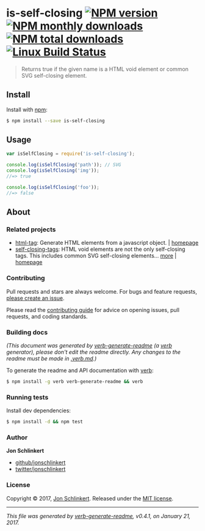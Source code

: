 # is-self-closing [![NPM version](https://img.shields.io/npm/v/is-self-closing.svg?style=flat)](https://www.npmjs.com/package/is-self-closing) [![NPM monthly downloads](https://img.shields.io/npm/dm/is-self-closing.svg?style=flat)](https://npmjs.org/package/is-self-closing)  [![NPM total downloads](https://img.shields.io/npm/dt/is-self-closing.svg?style=flat)](https://npmjs.org/package/is-self-closing) [![Linux Build Status](https://img.shields.io/travis/jonschlinkert/is-self-closing.svg?style=flat&label=Travis)](https://travis-ci.org/jonschlinkert/is-self-closing)

> Returns true if the given name is a HTML void element or common SVG self-closing element.

## Install

Install with [npm](https://www.npmjs.com/):

```sh
$ npm install --save is-self-closing
```

## Usage

```js
var isSelfClosing = require('is-self-closing');

console.log(isSelfClosing('path')); // SVG
console.log(isSelfClosing('img'));
//=> true

console.log(isSelfClosing('foo'));
//=> false
```

## About

### Related projects

* [html-tag](https://www.npmjs.com/package/html-tag): Generate HTML elements from a javascript object. | [homepage](https://github.com/jonschlinkert/html-tag "Generate HTML elements from a javascript object.")
* [self-closing-tags](https://www.npmjs.com/package/self-closing-tags): HTML void elements are not the only self-closing tags. This includes common SVG self-closing elements… [more](https://github.com/jonschlinkert/self-closing-tags) | [homepage](https://github.com/jonschlinkert/self-closing-tags "HTML void elements are not the only self-closing tags. This includes common SVG self-closing elements as well.")

### Contributing

Pull requests and stars are always welcome. For bugs and feature requests, [please create an issue](../../issues/new).

Please read the [contributing guide](.github/contributing.md) for advice on opening issues, pull requests, and coding standards.

### Building docs

_(This document was generated by [verb-generate-readme](https://github.com/verbose/verb-generate-readme) (a [verb](https://github.com/verbose/verb) generator), please don't edit the readme directly. Any changes to the readme must be made in [.verb.md](.verb.md).)_

To generate the readme and API documentation with [verb](https://github.com/verbose/verb):

```sh
$ npm install -g verb verb-generate-readme && verb
```

### Running tests

Install dev dependencies:

```sh
$ npm install -d && npm test
```

### Author

**Jon Schlinkert**

* [github/jonschlinkert](https://github.com/jonschlinkert)
* [twitter/jonschlinkert](https://twitter.com/jonschlinkert)

### License

Copyright © 2017, [Jon Schlinkert](https://github.com/jonschlinkert).
Released under the [MIT license](LICENSE).

***

_This file was generated by [verb-generate-readme](https://github.com/verbose/verb-generate-readme), v0.4.1, on January 21, 2017._